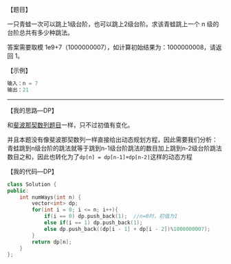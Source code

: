 【题目】

一只青蛙一次可以跳上1级台阶，也可以跳上2级台阶。求该青蛙跳上一个 n 级的台阶总共有多少种跳法。

答案需要取模 1e9+7（1000000007），如计算初始结果为：1000000008，请返回 1。

【示例】

```c++
输入：n = 7
输出：21
```

---

【我的思路—DP】

和[斐波那契数列题目](https://github.com/Yorkzhang19961122/LeetCodeNotebook/blob/main/%E9%80%92%E5%BD%92/%E5%89%91%E6%8C%87Offer10-I.%E6%96%90%E6%B3%A2%E9%82%A3%E5%A5%91%E6%95%B0%E5%88%97_E.md)一样，只不过初值有变化。

并且本题没有像斐波那契数列一样直接给出动态规划方程，因此需要我们分析：
青蛙跳到n级台阶的跳法就等于跳到n-1级台阶跳法的数目加上跳到n-2级台阶跳法数目之和，因此也转化为了`dp[n] = dp[n-1]+dp[n-2]`这样的动态方程

【我的代码—DP】

```c++
class Solution {
public:
    int numWays(int n) {
        vector<int> dp;
        for(int i = 0; i <= n; i++){
            if(i == 0) dp.push_back(1);  //n=0时，初值为1
            else if(i == 1) dp.push_back(1);
            else dp.push_back((dp[i - 1] + dp[i - 2])%1000000007);
        }
        return dp[n];
    }
};
```

